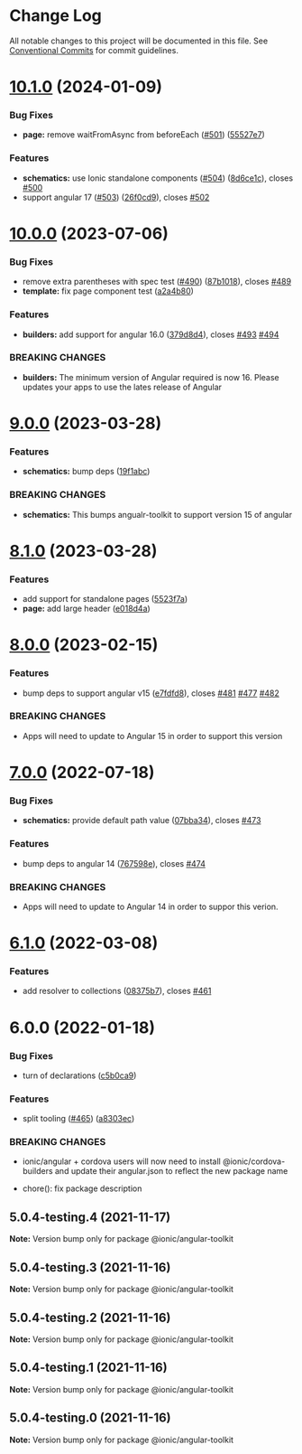 # Change Log

All notable changes to this project will be documented in this file.
See [Conventional Commits](https://conventionalcommits.org) for commit guidelines.

# [10.1.0](https://github.com/ionic-team/angular-toolkit/compare/@ionic/angular-toolkit@10.0.0...@ionic/angular-toolkit@10.1.0) (2024-01-09)


### Bug Fixes

* **page:** remove waitFromAsync from beforeEach ([#501](https://github.com/ionic-team/angular-toolkit/issues/501)) ([55527e7](https://github.com/ionic-team/angular-toolkit/commit/55527e786df3e19b6e16fa0ad799d0c10bec104d))


### Features

* **schematics:** use Ionic standalone components ([#504](https://github.com/ionic-team/angular-toolkit/issues/504)) ([8d6ce1c](https://github.com/ionic-team/angular-toolkit/commit/8d6ce1c4b7622ec4afa746bf8d97a87f668b61bd)), closes [#500](https://github.com/ionic-team/angular-toolkit/issues/500)
* support angular 17 ([#503](https://github.com/ionic-team/angular-toolkit/issues/503)) ([26f0cd9](https://github.com/ionic-team/angular-toolkit/commit/26f0cd9a17b1489a1e864bb468f4e51315d4a004)), closes [#502](https://github.com/ionic-team/angular-toolkit/issues/502)





# [10.0.0](https://github.com/ionic-team/angular-toolkit/compare/@ionic/angular-toolkit@9.0.0...@ionic/angular-toolkit@10.0.0) (2023-07-06)


### Bug Fixes

* remove extra parentheses with spec test ([#490](https://github.com/ionic-team/angular-toolkit/issues/490)) ([87b1018](https://github.com/ionic-team/angular-toolkit/commit/87b1018c65048f90db2ab50a486aa4c392bb1c8b)), closes [#489](https://github.com/ionic-team/angular-toolkit/issues/489)
* **template:** fix page component test ([a2a4b80](https://github.com/ionic-team/angular-toolkit/commit/a2a4b80c1329202ee2c02aff9531585e0352cc7a))


### Features

* **builders:** add support for angular 16.0 ([379d8d4](https://github.com/ionic-team/angular-toolkit/commit/379d8d43d066b1cd556b083ccb506703a166ce1d)), closes [#493](https://github.com/ionic-team/angular-toolkit/issues/493) [#494](https://github.com/ionic-team/angular-toolkit/issues/494)


### BREAKING CHANGES

* **builders:** The minimum version of Angular required is now 16. Please updates your apps to use
the lates release of Angular





# [9.0.0](https://github.com/ionic-team/angular-toolkit/compare/@ionic/angular-toolkit@8.1.0...@ionic/angular-toolkit@9.0.0) (2023-03-28)


### Features

* **schematics:** bump deps ([19f1abc](https://github.com/ionic-team/angular-toolkit/commit/19f1abc79df3e037744df859e13f2c8f5bd7b985))


### BREAKING CHANGES

* **schematics:** This bumps angualr-toolkit to support version 15 of angular





# [8.1.0](https://github.com/ionic-team/angular-toolkit/compare/@ionic/angular-toolkit@8.0.0...@ionic/angular-toolkit@8.1.0) (2023-03-28)


### Features

* add support for standalone pages ([5523f7a](https://github.com/ionic-team/angular-toolkit/commit/5523f7a8b891b86a0db0ab7781529211cd6a9d83))
* **page:** add large header ([e018d4a](https://github.com/ionic-team/angular-toolkit/commit/e018d4ae29726d3ab2bf4cf9f372b1ca95df610b))





# [8.0.0](https://github.com/ionic-team/angular-toolkit/compare/@ionic/angular-toolkit@7.0.0...@ionic/angular-toolkit@8.0.0) (2023-02-15)


### Features

* bump deps to support angular v15 ([e7fdfd8](https://github.com/ionic-team/angular-toolkit/commit/e7fdfd8581819430b549cfae4a87e9edbadf57c9)), closes [#481](https://github.com/ionic-team/angular-toolkit/issues/481) [#477](https://github.com/ionic-team/angular-toolkit/issues/477) [#482](https://github.com/ionic-team/angular-toolkit/issues/482)


### BREAKING CHANGES

* Apps will need to update to Angular 15 in order to support this version





# [7.0.0](https://github.com/ionic-team/angular-toolkit/compare/@ionic/angular-toolkit@6.1.0...@ionic/angular-toolkit@7.0.0) (2022-07-18)


### Bug Fixes

* **schematics:** provide default path value ([07bba34](https://github.com/ionic-team/angular-toolkit/commit/07bba341490b7e9f8ce3483c3c78e4761d592cc0)), closes [#473](https://github.com/ionic-team/angular-toolkit/issues/473)


### Features

* bump deps to angular 14 ([767598e](https://github.com/ionic-team/angular-toolkit/commit/767598eace5bc91767008fd86670729c8079a1d9)), closes [#474](https://github.com/ionic-team/angular-toolkit/issues/474)


### BREAKING CHANGES

* Apps will need to update to Angular 14 in order to suppor this verion.





# [6.1.0](https://github.com/ionic-team/angular-toolkit/compare/@ionic/angular-toolkit@6.0.0...@ionic/angular-toolkit@6.1.0) (2022-03-08)


### Features

* add resolver to collections ([08375b7](https://github.com/ionic-team/angular-toolkit/commit/08375b786327c39575efba5fee88aa15f9acc126)), closes [#461](https://github.com/ionic-team/angular-toolkit/issues/461)





# 6.0.0 (2022-01-18)


### Bug Fixes

* turn of declarations ([c5b0ca9](https://github.com/ionic-team/angular-toolkit/commit/c5b0ca9e448f71123dedb4afd4e3dad7d365493c))


### Features

* split tooling ([#465](https://github.com/ionic-team/angular-toolkit/issues/465)) ([a8303ec](https://github.com/ionic-team/angular-toolkit/commit/a8303ec5df92c9f463ded30fbcb97a908578adf5))


### BREAKING CHANGES

* ionic/angular + cordova users will now need to install @ionic/cordova-builders and
update their angular.json to reflect the new package name

* chore(): fix package description





## 5.0.4-testing.4 (2021-11-17)

**Note:** Version bump only for package @ionic/angular-toolkit





## 5.0.4-testing.3 (2021-11-16)

**Note:** Version bump only for package @ionic/angular-toolkit





## 5.0.4-testing.2 (2021-11-16)

**Note:** Version bump only for package @ionic/angular-toolkit





## 5.0.4-testing.1 (2021-11-16)

**Note:** Version bump only for package @ionic/angular-toolkit





## 5.0.4-testing.0 (2021-11-16)

**Note:** Version bump only for package @ionic/angular-toolkit

